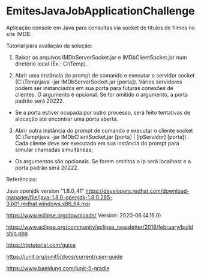 # EmitesJavaJobApplicationChallenge
Aplicação console em Java para consultas via socket de títulos de filmes no site IMDB.

Tutorial para avaliação da solução:

1) Baixar os arquivos IMDbServerSocket.jar e IMDbClientSocket.jar num diretório local (Ex.: C:\Temp).

2) Abrir uma instância do prompt de comando e executar o servidor socket (C:\Temp\java -jar IMDbServerSocket.jar [porta]). 
   Vários servidores podem ser instanciados em sua porta para futuras conexões de clientes.
   O argumento é opcional. Se for omitido o argumento, a porta padrão será 20222.    

*    Se a porta estiver ocupada por outro processo, será feito tentativas de alocação até encontrar uma porta aberta. 

3) Abrir outra instância do prompt de comando e executar o cliente socket (C:\Temp\java -jar IMDbClientSocket.jar [porta] | [ipServidor] [porta]) . 
   Cada cliente deve ser executado em sua instância do prompt para simular chamadas simultâneas;

*    Os argumentos são opcionais. Se forem omititos o ip será localhost e a porta padrão será 20222.
   

Referências:

Java openjdk version "1.8.0_41"
https://developers.redhat.com/download-manager/file/java-1.8.0-openjdk-1.8.0.265-3.b01.redhat.windows.x86_64.msi

https://www.eclipse.org/downloads/  Version: 2020-06 (4.16.0)

https://www.eclipse.org/community/eclipse_newsletter/2018/february/buildship.php

https://riptutorial.com/guice

https://junit.org/junit5/docs/current/user-guide

https://www.baeldung.com/junit-5-gradle
